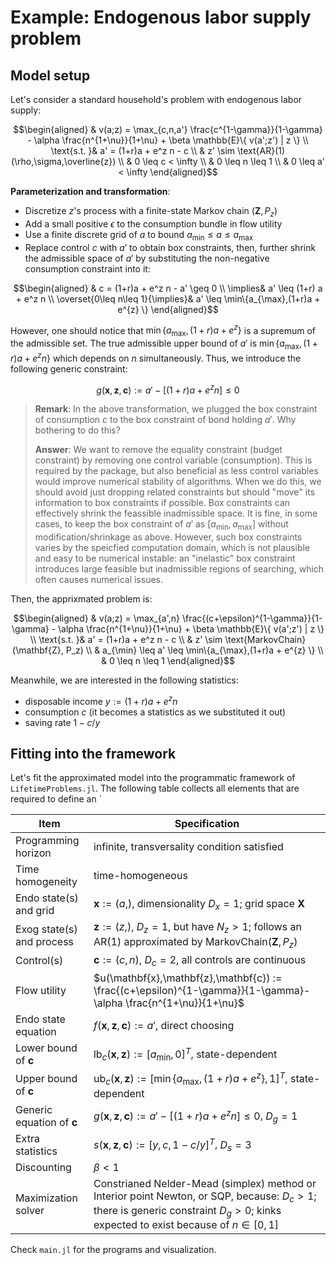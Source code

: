 # Example: Endogenous labor supply problem

## Model setup

Let's consider a standard household's problem with endogenous labor supply:


```math
\begin{aligned}
& v(a;z) = \max_{c,n,a'} \frac{c^{1-\gamma}}{1-\gamma} - \alpha \frac{n^{1+\nu}}{1+\nu} + \beta \mathbb{E}\{ v(a';z') | z \} \\
\text{s.t. }& a' = (1+r)a + e^z n  - c \\
& z' \sim \text{AR}(1)(\rho,\sigma,\overline{z}) \\
& 0 \leq c < \infty \\
& 0 \leq n \leq 1 \\
& 0 \leq a' < \infty
\end{aligned}
```

**Parameterization and transformation**:

- Discretize $z$'s process with a finite-state Markov chain $(\mathbf{Z},P_z)$
- Add a small positive $\epsilon$ to the consumption bundle in flow utility
- Use a finite discrete grid of $a$ to bound $a_{\min}\leq a\leq a_{\max}$
- Replace control $c$ with $a'$ to obtain box constraints, then, further shrink the admissible space of $a'$ by substituting the non-negative consumption constraint into it:

```math
\begin{aligned}
& c = (1+r)a + e^z n - a' \geq 0 \\
\implies& a' \leq (1+r) a + e^z n \\
\overset{0\leq n\leq 1}{\implies}& a' \leq \min\{a_{\max},(1+r)a + e^{z} \}
\end{aligned}
```

However, one should notice that $`\min\{a_{\max},(1+r)a + e^{z} \}`$ is a supremum of the admissible set. The true admissible upper bound of $a'$ is $`\min\{a_{\max},(1+r)a + e^{z} n\}`$ which depends on $n$ simultaneously. Thus, we introduce the following generic constraint:

```math
g(\mathbf{x},\mathbf{z},\mathbf{c}) := a' - [(1+r) a + e^z n] \leq 0
```

> **Remark**:
> In the above transformation, we plugged the box constraint of consumption $c$ to the box constraint of bond holding $a'$. Why bothering to do this?
> 
> **Answer**: We want to remove the equality constraint (budget constraint) by removing one control variable (consumption). This is required by the package, but also beneficial as less control variables would improve numerical stability of algorithms. When we do this, we should avoid just dropping related constraints but should "move" its information to box constraints if possible. Box constraints can effectively shrink the feassible inadmissible space. It is fine, in some cases, to keep the box constraint of $a'$ as $[a_{\min},a_{\max}]$ without modification/shrinkage as above. However, such box constraints varies by the speicfied computation domain, which is not plausible and easy to be numerical instable: an "inelastic" box constraint introduces large feasible but inadmissible regions of searching, which often causes numerical issues.


Then, the apprixmated problem is:

```math
\begin{aligned}
& v(a;z) = \max_{a',n} \frac{(c+\epsilon)^{1-\gamma}}{1-\gamma} - \alpha \frac{n^{1+\nu}}{1+\nu} + \beta \mathbb{E}\{ v(a';z') | z \} \\
\text{s.t. }& a' = (1+r)a + e^z n  - c \\
& z' \sim \text{MarkovChain}(\mathbf{Z}, P_z) \\
& a_{\min} \leq a' \leq \min\{a_{\max},(1+r)a + e^{z} \} \\
& 0 \leq n \leq 1 
\end{aligned}
```

Meanwhile, we are interested in the following statistics:
- disposable income $y:=(1+r)a + e^z n$
- consumption $c$ (it becomes a statistics as we substituted it out)
- saving rate $1-c/y$



## Fitting into the framework

Let's fit the approximated model into the programmatic framework of `LifetimeProblems.jl`. The following table collects all elements that are required to define an `


|Item|Specification|
|----|----------|
|Programming horizon | infinite, transversality condition satisfied |
|Time homogeneity  | time-homogeneous |
|Endo state(s) and grid| $\mathbf{x}:=(a,)$, dimensionality $D_x=1$; grid space $\mathbf{X}$ |
|Exog state(s) and process | $\mathbf{z}:=(z,)$, $D_z=1$, but have $N_z>1$; follows an AR(1) approximated by MarkovChain$(\mathbf{Z},P_z)$  |
|Control(s)   | $\mathbf{c}:=(c,n)$, $D_c=2$, all controls are continuous   |
|Flow utility | $u(\mathbf{x},\mathbf{z},\mathbf{c}) := \frac{(c+\epsilon)^{1-\gamma}}{1-\gamma}- \alpha \frac{n^{1+\nu}}{1+\nu}$ |
|Endo state equation | $f(\mathbf{x},\mathbf{z},\mathbf{c}):= a'$, direct choosing   |
|Lower bound of $\mathbf{c}$ | $`\text{lb}_c(\mathbf{x},\mathbf{z}) := [a_{\min},0]^T`$, state-dependent  |
|Upper bound of $\mathbf{c}$ | $`\text{ub}_c(\mathbf{x},\mathbf{z}) := [ \min\{a_{\max},(1+r)a + e^{z} \} ,1]^T`$, state-dependent  |
|Generic equation of $\mathbf{c}$ | $g(\mathbf{x},\mathbf{z},\mathbf{c}) := a' - [(1+r) a + e^z n] \leq 0$, $D_g=1$  |
|Extra statistics | $s(\mathbf{x},\mathbf{z},\mathbf{c}) := [y,c,1-c/y]^T$, $D_s=3$  |
|Discounting | $\beta < 1$ |
|Maximization solver| Constrianed Nelder-Mead (simplex) method or Interior point Newton, or SQP, because: $D_c>1$; there is generic constraint $D_g>0$; kinks expected to exist because of $n\in[0,1]$ |


Check `main.jl` for the programs and visualization.























